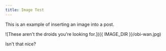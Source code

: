 ```yaml
---
title: Image Test
---
```


This is an example of inserting an image into a post.

![These aren't the droids you're looking for.]({{ IMAGE_DIR }}/obi-wan.jpg)

Isn't that nice?